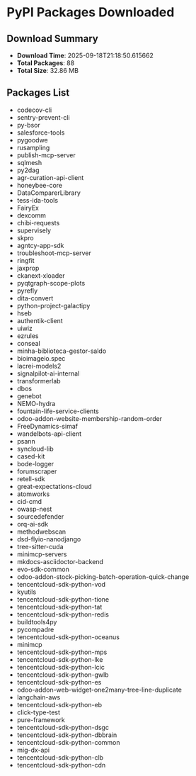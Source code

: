 # PyPI Packages Downloaded

## Download Summary
- **Download Time**: 2025-09-18T21:18:50.615662
- **Total Packages**: 88
- **Total Size**: 32.86 MB

## Packages List
- codecov-cli
- sentry-prevent-cli
- py-bsor
- salesforce-tools
- pygoodwe
- rusampling
- publish-mcp-server
- sqlmesh
- py2dag
- agr-curation-api-client
- honeybee-core
- DataComparerLibrary
- tess-ida-tools
- FairyEx
- dexcomm
- chibi-requests
- supervisely
- skpro
- agntcy-app-sdk
- troubleshoot-mcp-server
- ringfit
- jaxprop
- ckanext-xloader
- pyqtgraph-scope-plots
- pyrefly
- dita-convert
- python-project-galactipy
- hseb
- authentik-client
- uiwiz
- ezrules
- conseal
- minha-biblioteca-gestor-saldo
- bioimageio.spec
- lacrei-models2
- signalpilot-ai-internal
- transformerlab
- dbos
- genebot
- NEMO-hydra
- fountain-life-service-clients
- odoo-addon-website-membership-random-order
- FreeDynamics-simaf
- wandelbots-api-client
- psann
- syncloud-lib
- cased-kit
- bode-logger
- forumscraper
- retell-sdk
- great-expectations-cloud
- atomworks
- cid-cmd
- owasp-nest
- sourcedefender
- orq-ai-sdk
- methodwebscan
- dsd-flyio-nanodjango
- tree-sitter-cuda
- minimcp-servers
- mkdocs-asciidoctor-backend
- evo-sdk-common
- odoo-addon-stock-picking-batch-operation-quick-change
- tencentcloud-sdk-python-vod
- kyutils
- tencentcloud-sdk-python-tione
- tencentcloud-sdk-python-tat
- tencentcloud-sdk-python-redis
- buildtools4py
- pycompadre
- tencentcloud-sdk-python-oceanus
- minimcp
- tencentcloud-sdk-python-mps
- tencentcloud-sdk-python-lke
- tencentcloud-sdk-python-lcic
- tencentcloud-sdk-python-gwlb
- tencentcloud-sdk-python-es
- odoo-addon-web-widget-one2many-tree-line-duplicate
- langchain-aws
- tencentcloud-sdk-python-eb
- click-type-test
- pure-framework
- tencentcloud-sdk-python-dsgc
- tencentcloud-sdk-python-dbbrain
- tencentcloud-sdk-python-common
- mig-dx-api
- tencentcloud-sdk-python-clb
- tencentcloud-sdk-python-cdn
